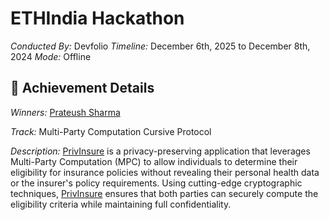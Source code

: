 # ETHIndia Hackathon

*Conducted By:* Devfolio
*Timeline:* December 6th, 2025 to December 8th, 2024 
*Mode:* Offline 

## 🏅 Achievement Details
*Winners:* [Prateush Sharma](https://www.linkedin.com/in/prateushsharma/)

*Track:* Multi-Party Computation Cursive Protocol 

*Description:* [PrivInsure](https://github.com/prateushsharma/ZK-Insurance?tab=readme-ov-file#privinsure) is a privacy-preserving application that leverages Multi-Party Computation (MPC) to allow individuals to determine their eligibility for insurance policies without revealing their personal health data or the insurer's policy requirements. Using cutting-edge cryptographic techniques, [PrivInsure](https://github.com/prateushsharma/ZK-Insurance?tab=readme-ov-file#privinsure) ensures that both parties can securely compute the eligibility criteria while maintaining full confidentiality.
